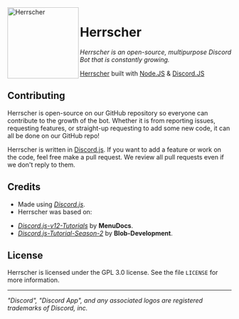 <img width="160" height="160" align="left" style="float: left; margin= 0 30px 30px 0;" alt="Herrscher" src="https://cdna.artstation.com/p/assets/images/images/028/552/494/large/allen-nelson-asset.jpg?1594802187">

# Herrscher
<i>Herrscher is an open-source, multipurpose Discord Bot that is constantly growing.</i>

[Herrscher](https://github.com/Herrscher-js/Herrscher) built with [Node.JS](https://nodejs.org) & [Discord.JS](https://discord.js.org/)

## Contributing
Herrscher is open-source on our GitHub repository so everyone can contribute to the growth of the bot.
Whether it is from reporting issues, requesting features, or straight-up requesting to add some new code, it can all be done on our GitHub repo!

Herrscher is written in [Discord.js](https://discord.js.org). If you want to add a feature or work on the code, feel free make a pull request. 
We review all pull requests even if we don't reply to them.

## Credits
* Made using <i>[Discord.js](https://github.com/discordjs/discord.js)</i>.
* Herrscher was based on: 
- <i>[Discord.js-v12-Tutorials](https://github.com/MenuDocs/Discord.js-v12-Tutorials)</i> by **MenuDocs**.
- <i>[Discord.js-Tutorial-Season-2](https://github.com/Blob-Development/bot-tutorial-season-2)</i> by **Blob-Development**.

## License
Herrscher is licensed under the GPL 3.0 license. See the file `LICENSE` for more information.

---
<i>"Discord", "Discord App", and any associated logos are registered trademarks of Discord, inc.</i>

